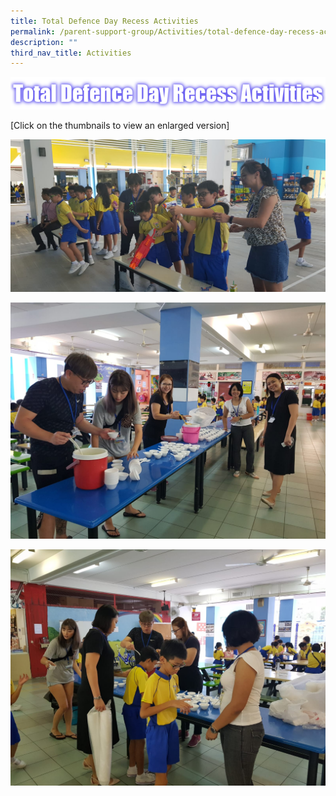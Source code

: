 ```yaml
---
title: Total Defence Day Recess Activities
permalink: /parent-support-group/Activities/total-defence-day-recess-activities/
description: ""
third_nav_title: Activities
---
```

![](/images/TotDefence.png)

\[Click on the thumbnails to view an enlarged version\]


![/images/tdd1.jpeg](/images/tdd1.jpeg)

![](/images/tdd2.jpeg)

![](/images/tdd3.jpeg)